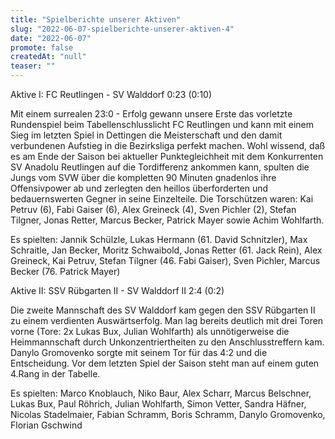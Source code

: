 ```yaml
---
title: "Spielberichte unserer Aktiven"
slug: "2022-06-07-spielberichte-unserer-aktiven-4"
date: "2022-06-07"
promote: false
createdAt: "null"
teaser: ""
---
```

Aktive I: FC Reutlingen - SV Walddorf 0:23 (0:10)


Mit einem surrealen 23:0 - Erfolg gewann unsere Erste das vorletzte Rundenspiel beim Tabellenschlusslicht FC Reutlingen und kann mit einem Sieg im letzten Spiel in Dettingen die Meisterschaft und den damit verbundenen Aufstieg in die Bezirksliga perfekt machen. Wohl wissend, daß es am Ende der Saison bei aktueller Punktegleichheit mit dem Konkurrenten SV Anadolu Reutlingen auf die Tordifferenz ankommen kann, spulten die Jungs vom SVW über die kompletten 90 Minuten gnadenlos ihre Offensivpower ab und zerlegten den heillos überforderten und bedauernswerten Gegner in seine Einzelteile. Die Torschützen waren: Kai Petruv (6), Fabi Gaiser (6), Alex Greineck (4), Sven Pichler (2), Stefan Tilgner, Jonas Retter, Marcus Becker, Patrick Mayer sowie Achim Wohlfarth.


Es spielten: Jannik Schülzle, Lukas Hermann (61. David Schnitzler), Max Schraitle, Jan Becker, Moritz Schwaibold, Jonas Retter (61. Jack Rein), Alex Greineck, Kai Petruv, Stefan Tilgner (46. Fabi Gaiser), Sven Pichler, Marcus Becker (76. Patrick Mayer)



Aktive II: SSV Rübgarten II - SV Walddorf II 2:4 (0:2)


Die zweite Mannschaft des SV Walddorf kam gegen den SSV Rübgarten II zu einem verdienten Auswärtserfolg. Man lag bereits deutlich mit drei Toren vorne (Tore: 2x Lukas Bux, Julian Wohlfarth) als unnötigerweise die Heimmannschaft durch Unkonzentriertheiten zu den Anschlusstreffern kam. Danylo Gromovenko sorgte mit seinem Tor für das 4:2 und die Entscheidung. Vor dem letzten Spiel der Saison steht man auf einem guten 4.Rang in der Tabelle.


Es spielten: Marco Knoblauch, Niko Baur, Alex Scharr, Marcus Belschner, Lukas Bux, Paul Röhrich, Julian Wohlfarth, Simon Vetter, Sandra Häfner, Nicolas Stadelmaier, Fabian Schramm, Boris Schramm, Danylo Gromovenko, Florian Gschwind
